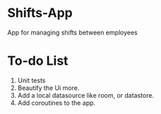 # Shifts-App
App for managing shifts between employees

# To-do List
1. Unit tests
2. Beautify the Ui more.
3. Add a local datasource like room, or datastore.
4. Add coroutines to the app.

